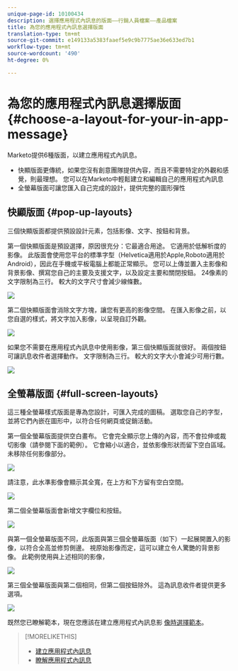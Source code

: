 ```yaml
---
unique-page-id: 10100434
description: 選擇應用程式內訊息的版面——行銷人員檔案——產品檔案
title: 為您的應用程式內訊息選擇版面
translation-type: tm+mt
source-git-commit: e149133a5383faaef5e9c9b7775ae36e633ed7b1
workflow-type: tm+mt
source-wordcount: '490'
ht-degree: 0%

---
```



# 為您的應用程式內訊息選擇版面 {#choose-a-layout-for-your-in-app-message}

Marketo提供6種版面，以建立應用程式內訊息。

* 快顯版面更傳統，如果您沒有創意團隊提供內容，而且不需要特定的外觀和感覺，則最理想。 您可以在Marketo中輕鬆建立和編輯自己的應用程式內訊息
* 全螢幕版面可讓您匯入自己完成的設計，提供完整的圖形彈性

## 快顯版面 {#pop-up-layouts}

三個快顯版面都提供預設設計元素，包括影像、文字、按鈕和背景。

第一個快顯版面是預設選擇，原因很充分：它最適合用途。 它適用於低解析度的影像。 此版面會使用您平台的標準字型（Helvetica適用於Apple,Roboto適用於Android），因此在手機或平板電腦上都能正常顯示。 您可以上傳並置入主影像和背景影像、撰寫您自己的主要及支援文字，以及設定主要和關閉按鈕。 24像素的文字限制為三行。 較大的文字尺寸會減少線條數。

![](assets/image2016-5-9-13-3a3-3a48.png)

第二個快顯版面會消除文字方塊，讓您有更高的影像空間。 在匯入影像之前，以您自選的樣式，將文字加入影像，以呈現自訂外觀。

![](assets/image2016-5-9-13-3a4-3a43.png)

如果您不需要在應用程式內訊息中使用影像，第三個快顯版面就很好。 兩個按鈕可讓訊息收件者選擇動作。 文字限制為三行。 較大的文字大小會減少可用行數。

![](assets/image2016-5-9-13-3a7-3a33.png)

## 全螢幕版面 {#full-screen-layouts}

這三種全螢幕樣式版面是專為您設計，可匯入完成的圖稿。 選取您自己的字型，並將它們內嵌在圖形中，以符合任何網頁或促銷活動。

第一個全螢幕版面提供空白畫布。 它會完全顯示您上傳的內容，而不會拉伸或裁切影像（請參閱下面的範例）。 它會縮小以適合，並依影像形狀而留下空白區域。 未移除任何影像部分。

![](assets/image2016-5-9-13-3a9-3a26.png)

請注意，此水準影像會顯示其全寬，在上方和下方留有空白空間。

![](assets/image2016-5-9-13-3a29-3a46.png)

第二個全螢幕版面會新增文字欄位和按鈕。

![](assets/image2016-5-9-13-3a10-3a27.png)

與第一個全螢幕版面不同，此版面與第三個全螢幕版面（如下）一起展開置入的影像，以符合全高並修剪側邊。 視原始影像而定，這可以建立令人驚艷的背景影像。 此範例使用與上述相同的影像，

![](assets/image2016-5-9-14-3a0-3a36.png)

第三個全螢幕版面與第二個相同，但第二個按鈕除外。 這為訊息收件者提供更多選項。

![](assets/image2016-5-9-13-3a11-3a35.png)

既然您已瞭解範本，現在您應該在建立應用程式內訊息影 [像時選擇範本](add-in-app-message-images.md)。

>[!MORELIKETHIS]
>
>* [建立應用程式內訊息](http://docs.marketo.com/display/docs/create+an+in-app+message)
>* [瞭解應用程式內訊息](../../../../product-docs/mobile-marketing/in-app-messages/understanding-in-app-messages.md)

>



